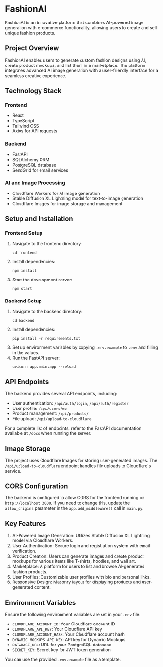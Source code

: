 # FashionAI

FashionAI is an innovative platform that combines AI-powered image generation with e-commerce functionality, allowing users to create and sell unique fashion products.

## Project Overview

FashionAI enables users to generate custom fashion designs using AI, create product mockups, and list them in a marketplace. The platform integrates advanced AI image generation with a user-friendly interface for a seamless creative experience.

## Technology Stack

### Frontend
- React
- TypeScript
- Tailwind CSS
- Axios for API requests

### Backend
- FastAPI
- SQLAlchemy ORM
- PostgreSQL database
- SendGrid for email services

### AI and Image Processing
- Cloudflare Workers for AI image generation
- Stable Diffusion XL Lightning model for text-to-image generation
- Cloudflare Images for image storage and management

## Setup and Installation

### Frontend Setup
1. Navigate to the frontend directory:
   ```
   cd frontend
   ```
2. Install dependencies:
   ```
   npm install
   ```
3. Start the development server:
   ```
   npm start
   ```

### Backend Setup
1. Navigate to the backend directory:
   ```
   cd backend
   ```
2. Install dependencies:
   ```
   pip install -r requirements.txt
   ```
3. Set up environment variables by copying `.env.example` to `.env` and filling in the values.
4. Run the FastAPI server:
   ```
   uvicorn app.main:app --reload
   ```

## API Endpoints

The backend provides several API endpoints, including:

- User authentication: `/api/auth/login`, `/api/auth/register`
- User profile: `/api/users/me`
- Product management: `/api/products/`
- File upload: `/api/upload-to-cloudflare`

For a complete list of endpoints, refer to the FastAPI documentation available at `/docs` when running the server.

## Image Storage

The project uses Cloudflare Images for storing user-generated images. The `/api/upload-to-cloudflare` endpoint handles file uploads to Cloudflare's service.

## CORS Configuration

The backend is configured to allow CORS for the frontend running on `http://localhost:3000`. If you need to change this, update the `allow_origins` parameter in the `app.add_middleware()` call in `main.py`.

## Key Features

1. AI-Powered Image Generation: Utilizes Stable Diffusion XL Lightning model via Cloudflare Workers.
2. User Authentication: Secure login and registration system with email verification.
3. Product Creation: Users can generate images and create product mockups for various items like T-shirts, hoodies, and wall art.
4. Marketplace: A platform for users to list and browse AI-generated fashion products.
5. User Profiles: Customizable user profiles with bio and personal links.
6. Responsive Design: Masonry layout for displaying products and user-generated content.

## Environment Variables

Ensure the following environment variables are set in your `.env` file:

- `CLOUDFLARE_ACCOUNT_ID`: Your Cloudflare account ID
- `CLOUDFLARE_API_KEY`: Your Cloudflare API key
- `CLOUDFLARE_ACCOUNT_HASH`: Your Cloudflare account hash
- `DYNAMIC_MOCKUPS_API_KEY`: API key for Dynamic Mockups
- `DATABASE_URL`: URL for your PostgreSQL database
- `SECRET_KEY`: Secret key for JWT token generation

You can use the provided `.env.example` file as a template.
